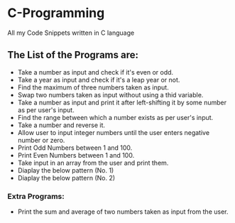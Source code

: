 # C-Programming
All my Code Snippets written in C language

## The List of the Programs are:
- Take a number as input and check if it's even or odd.
- Take a year as input and check if it's a leap year or not.
- Find the maximum of three numbers taken as input.
- Swap two numbers taken as input without using a thid variable.
- Take a number as input and print it after left-shifting it by some number as per user's input.
- Find the range between which a number exists as per user's input.
- Take a number and reverse it.
- Allow user to input integer numbers until the user enters negative number or zero.
- Print Odd Numbers between 1 and 100.
- Print Even Numbers between 1 and 100.
- Take input in an array from the user and print them.
- Diaplay the below pattern (No. 1)
- Diaplay the below pattern (No. 2)

### Extra Programs:
- Print the sum and average of two numbers taken as input from the user.
